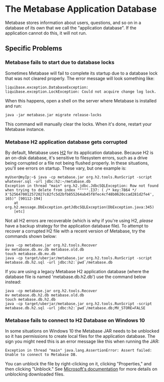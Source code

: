 # The Metabase Application Database

Metabase stores information about users, questions, and so on in a database of its own that we call the "application database". If the application cannot do this, it will not run.

## Specific Problems

### Metabase fails to start due to database locks

Sometimes Metabase will fail to complete its startup due to a database lock that was not cleared properly. The error message will look something like:

```
liquibase.exception.DatabaseException: liquibase.exception.LockException: Could not acquire change log lock.
```

When this happens, open a shell on the server where Metabase is installed and run:

```
java -jar metabase.jar migrate release-locks
```

This command will manually clear the locks. When it's done, restart your Metabase instance.

### Metabase H2 application database gets corrupted

By default, Metabase uses [H2][what-is-h2] for its application database. Because H2 is an on-disk database, it's sensitive to filesystem errors, such as a drive being corrupted or a file not being flushed properly. In these situations, you'll see errors on startup. These vary, but one example is:

```
myUser@myIp:~$ java -cp metabase.jar org.h2.tools.RunScript -script whatever.sql -url jdbc:h2:~/metabase.db
Exception in thread "main" org.h2.jdbc.JdbcSQLException: Row not found when trying to delete from index """"".I37: ( /* key:7864 */ X'5256470012572027c82fc5d2bfb855264ab45f8fec4cf48b0620ccad281d2fe4', 165)" [90112-194]
    at org.h2.message.DbException.getJdbcSQLException(DbException.java:345)
    [etc]
```

Not all H2 errors are recoverable (which is why if you're using H2, _please_ have a backup strategy for the application database file). To attempt to recover a corrupted H2 file with a recent version of Metabase, try the commands shown below:

```
java -cp metabase.jar org.h2.tools.Recover
mv metabase.db.mv.db metabase.old.db
touch metabase.db.mv.db
java -cp target/uberjar/metabase.jar org.h2.tools.RunScript -script metabase.db.h2.sql -url jdbc:h2:`pwd`/metabase.db
```

If you are using a legacy Metabase H2 application database (where the database file is named 'metabase.db.h2.db') use the command below instead:

```
java -cp metabase.jar org.h2.tools.Recover
mv metabase.db.h2.db metabase.old.db
touch metabase.db.h2.db
java -cp target/uberjar/metabase.jar org.h2.tools.RunScript -script metabase.db.h2.sql -url jdbc:h2:`pwd`/metabase.db;MV_STORE=FALSE
```

### Metabase fails to connect to H2 Database on Windows 10

In some situations on Windows 10 the Metabase JAR needs to be unblocked so it has permissions to create local files for the application database. The sign you might need this is an error message like this when running the JAR:

```
Exception in thread "main" java.lang.AssertionError: Assert failed: Unable to connect to Metabase DB.
```

You can unblock the file by right-clicking on it, clicking "Properties," and then clicking "Unblock." See [Microsoft's documentation][ms-unblocking-file] for more details on unblocking downloaded files.

[ms-unblocking-file]: https://blogs.msdn.microsoft.com/delay/p/unblockingdownloadedfile/
[what-is-h2]: /faq/setup/what-is-h2.html
